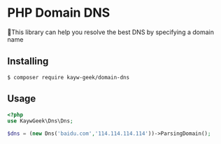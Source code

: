 # PHP Domain DNS

:peach:This library can help you resolve the best DNS by specifying a domain name

## Installing

```
$ composer require kayw-geek/domain-dns
```

## Usage

```php
<?php
use KaywGeek\Dns\Dns;

$dns = (new Dns('baidu.com','114.114.114.114'))->ParsingDomain();
```

### 